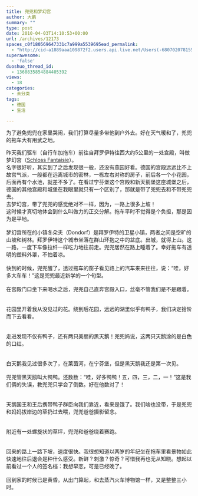 ```yaml
---
title: 兜兜和梦幻宫
author: 大鹏
summary: ""
type: post
date: 2010-04-03T14:10:53+00:00
url: /archives/12173
spaces_c0f180569647331c7a999a5539695ead_permalink:
  - "http://cid-a1889aaa109872f2.users.api.live.net/Users(-6807020781556960526)/Blogs('A1889AAA109872F2!102')/Entries('A1889AAA109872F2!1030')?authkey=7T08dKQfQ0s%24"
superawesome:
  - 'false'
duoshuo_thread_id:
  - 1360835854884405392
views:
  - 18
categories:
  - 未分类
tags:
  - 德国
  - 生活

---
```

<div id="msgcns!A1889AAA109872F2!1030" class="bvMsg">
  为了避免兜兜在家里哭闹，我们打算尽量多带他到户外去。好在天气暖和了，兜兜的拖车大有用武之地。 </p> 
  
  <div>
  </div>
  
  <div>
    昨天我们驱车（自行车加拖车）前往自拜罗伊特往西大约5公里的一处宫殿，叫做梦幻宫（<a href="http://www.schloss-fantaisie.de/" target="_blank">Schloss Fantaisie</a>）。
  </div>
  
  <div>
  </div>
  
  <div>
    名字很好听，其实到了之后发现很一般，还没有燕园好看。德国的宫殿远远比不上故宫气派，一般都在远离城市的密林，一栋左右对称的房子，前后各一个小花园，后面再有个水池，就差不多了。在看过宁芬堡这个宫殿和新天鹅堡这座城堡之后，德国的其他宫殿和城堡在我眼里就只有一个区别了，那就是带了兜兜去和不带兜兜去。
  </div>
  
  <div>
  </div>
  
  <div>
    去梦幻宫，带了兜兜的感觉绝对不一样，因为，一路上很多上坡！
  </div>
  
  <div>
  </div>
  
  <div>
    这时候才真切地体会到什么叫做力的正交分解。拖车平时不觉得是个负担，那是因为是平地。
  </div>
  
  <div>
     
  </div>
  
  <div>
    <div>
      梦幻宫所在的小镇冬朵夫（Dondorf）是拜罗伊特的卫星小镇，两者之间是空旷的山坡和树林。拜罗伊特这个城市坐落在群山环抱之中的盆底。出城，就得上山。这一路，一度下车像拉纤一样吃力地往前走。兜兜居然在路上睡着了。幸好拖车有透明的塑料外罩，不怕着凉。
    </div>
  </div>
  
  <div>
     
  </div>
  
  <div>
    快到的时候，兜兜醒了，透过拖车的窗子看见路上的汽车来来往往，说：“哇，好多大车车！”这是兜兜最近新学的一个句型。
  </div>
  
  <div>
     
  </div>
  
  <div>
    在宫殿门口坐下来喝水之后，兜兜自己直奔宫殿入口，丝毫不管我们是不是跟着。
  </div>
  
  <div>
     
  </div>
  
  <div>
    <a href="https://gsqqvq.bay.livefilestore.com/y1mSDqX4-6eAj53PJ4RwuavqX55VB9zJZJXrIUQ6V28S4YhS3BX4K3Pwo9FlUS11h_vSHFYDTCYC9D3Wd6k4j70cCwjgU5XAea7U8hVe8EO_QWjmDNgGY6BvnEGRhfNIJr2r0fVmQq_TyZkSo6GEjR2Sg/R0012727.JPG" rel="WLPP;url=https://gsqqvq.bay.livefilestore.com/y1mSDqX4-6eAj53PJ4RwuavqX55VB9zJZJXrIUQ6V28S4YhS3BX4K3Pwo9FlUS11h_vSHFYDTCYC9D3Wd6k4j70cCwjgU5XAea7U8hVe8EO_QWjmDNgGY6BvnEGRhfNIJr2r0fVmQq_TyZkSo6GEjR2Sg/R0012727.JPG" target="_blank"><img alt="" src="https://gsqqvq.bay.livefilestore.com/y1mSDqX4-6eAj53PJ4RwuavqX55VB9zJZJXrIUQ6V28S4YhS3BX4K3Pwo9FlUS11h_vSHFYDTCYC9D3Wd6k4j70cCwjgU5XAea7U8hVe8EO_QWjmDNgGY6BvnEGRhfNIJr2r0fVmQq_TyZkSo6GEjR2Sg/R0012727.JPG" /></a>
  </div>
  
  <div>
     
  </div>
  
  <div>
    花园里开着我从没见过的花。绕到后花园，远远的湖里似乎有鸭子，我们决定拾阶而下去看看。
  </div>
  
  <div>
     
  </div>
  
  <div>
    <a href="http://pengzhaoblog.files.wordpress.com/2010/04/r0012724.jpg?w=300" rel="WLPP;url=http://pengzhaoblog.files.wordpress.com/2010/04/r0012724.jpg?w=300" target="_blank"><img alt="" src="http://pengzhaoblog.files.wordpress.com/2010/04/r0012724.jpg?w=300" /></a>
  </div>
  
  <div>
     
  </div>
  
  <div>
    走进发现不仅有鸭子，还有两只美丽的黑天鹅！兜兜妈说，这两只天鹅涂的是白色的口红。
  </div>
  
  <div>
     
  </div>
  
  <div>
    <a href="http://pengzhaoblog.files.wordpress.com/2010/04/r0012742.jpg?w=300" rel="WLPP;url=http://pengzhaoblog.files.wordpress.com/2010/04/r0012742.jpg?w=300" target="_blank"><img alt="" src="http://pengzhaoblog.files.wordpress.com/2010/04/r0012742.jpg?w=300" /></a>
  </div>
  
  <div>
     
  </div>
  
  <div>
    白天鹅我见过很多次了，在莱茵河，在宁芬堡，但是黑天鹅我还是第一次见。
  </div>
  
  <div>
     
  </div>
  
  <div>
    兜兜管黑天鹅叫大鸭鸭。还数数：“哇，好多鸭鸭！五，四，三，二，一！”这是我们俩的失误，教兜兜只学会了倒数。好在他数对了！
  </div>
  
  <div>
     
  </div>
  
  <div>
    <a href="http://pengzhaoblog.files.wordpress.com/2010/04/r0012740.jpg?w=300" rel="WLPP;url=http://pengzhaoblog.files.wordpress.com/2010/04/r0012740.jpg?w=300" target="_blank"><img alt="" src="http://pengzhaoblog.files.wordpress.com/2010/04/r0012740.jpg?w=300" /></a>
  </div>
  
  <div>
     
  </div>
  
  <div>
    天鹅国王和王后携带鸭子群臣向我们靠近，看来是饿了。我们啥也没带，于是兜兜和妈妈拔岸边的草扔过去喂，兜兜爸爸摄影留念。
  </div>
  
  <div>
     
  </div>
  
  <div>
    <a href="http://pengzhaoblog.files.wordpress.com/2010/04/r0012745.jpg?w=300" rel="WLPP;url=http://pengzhaoblog.files.wordpress.com/2010/04/r0012745.jpg?w=300" target="_blank"><img alt="" src="http://pengzhaoblog.files.wordpress.com/2010/04/r0012745.jpg?w=300" /></a>
  </div>
  
  <div>
     
  </div>
  
  <div>
    附近有一处螺旋状的草坪，兜兜和爸爸绕着赛跑。
  </div>
  
  <div>
     <a href="http://pengzhaoblog.files.wordpress.com/2010/04/r0012749.jpg?w=300" rel="WLPP;url=http://pengzhaoblog.files.wordpress.com/2010/04/r0012749.jpg?w=300" target="_blank"><img alt="" src="http://pengzhaoblog.files.wordpress.com/2010/04/r0012749.jpg?w=300" /></a>
  </div>
  
  <div>
     
  </div>
  
  <div>
    回来的路上一路下坡，速度很快。我很想知道以两岁的年纪坐在拖车里看景物如此快速地往后退会是种什么感受。新鲜？刺激？惊奇？可惜我再也无从知晓。想起以前看过一个人的签名档：我想早恋，可是已经晚了。
  </div>
  
  <div>
     
  </div>
  
  <div>
    <a href="http://pengzhaoblog.files.wordpress.com/2010/04/r0012752.jpg?w=300" rel="WLPP;url=http://pengzhaoblog.files.wordpress.com/2010/04/r0012752.jpg?w=300" target="_blank"><img alt="" src="http://pengzhaoblog.files.wordpress.com/2010/04/r0012752.jpg?w=300" /></a>
  </div>
  
  <div>
    回到家的时候已是黄昏。从出门算起，和去蒸汽火车博物馆一样，又是整整三小时。
  </div>
</div>
